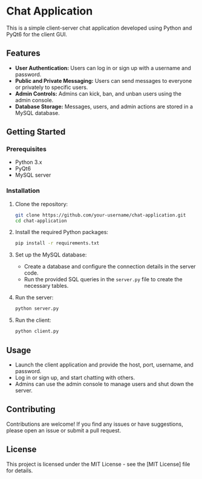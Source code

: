 # Chat Application

This is a simple client-server chat application developed using Python and PyQt6 for the client GUI.

## Features

- **User Authentication:** Users can log in or sign up with a username and password.
- **Public and Private Messaging:** Users can send messages to everyone or privately to specific users.
- **Admin Controls:** Admins can kick, ban, and unban users using the admin console.
- **Database Storage:** Messages, users, and admin actions are stored in a MySQL database.

## Getting Started

### Prerequisites

- Python 3.x
- PyQt6
- MySQL server

### Installation

1. Clone the repository:

    ```bash
    git clone https://github.com/your-username/chat-application.git
    cd chat-application
    ```

2. Install the required Python packages:

    ```bash
    pip install -r requirements.txt
    ```

3. Set up the MySQL database:
   - Create a database and configure the connection details in the server code.
   - Run the provided SQL queries in the `server.py` file to create the necessary tables.

4. Run the server:

    ```bash
    python server.py
    ```

5. Run the client:

    ```bash
    python client.py
    ```

## Usage

- Launch the client application and provide the host, port, username, and password.
- Log in or sign up, and start chatting with others.
- Admins can use the admin console to manage users and shut down the server.

## Contributing

Contributions are welcome! If you find any issues or have suggestions, please open an issue or submit a pull request.

## License

This project is licensed under the MIT License - see the [MIT License] file for details.
